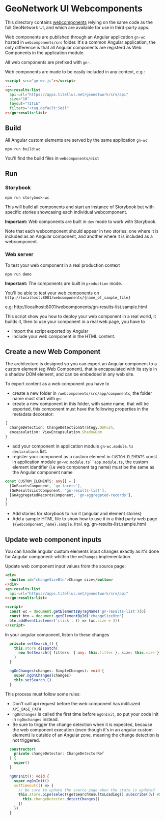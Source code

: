 # GeoNetwork UI Webcomponents

This directory contains [webcomponents](https://developer.mozilla.org/en-US/docs/Web/Web_Components) relying on the same code as the full GeoNetwork UI, and which are available for use in third-party apps.

Web components are published through an Angular application `gn-wc` hosted in `webcomponents/src` folder. It's a common Angular application, the only difference is that all Angular components
are registerd as Web Components in the application module.

All web components are prefixed with `gn-`.

Web components are made to be easily included in any context, e.g.:

```html
<script src="gn-wc.js"></script>
...
<gn-results-list
  api-url="https://apps.titellus.net/geonetwork/srv/api"
  size="10"
  layout="TITLE"
  filters="+tag.default:Soil"
></gn-results-list>
```

## Build

All Angular custom elements are served by the same application `gn-wc`

```
npm run build:wc
```

You'll find the build files in `webcomponents/dist`

## Run

### Storybook

```shell script
npm run storybook-wc
```

This will build all components and start an instance of Storybook but with specific stories showcasing each individual webcomponent.

**Important:** Web components are built in `dev` mode to work with Storybook.

Note that each webcomponent should appear in two stories: one where it is included as an Angular component, and another where it is included as a webcomponent.

### Web server

To test your web component in a real production context

```shell script
npm run demo
```

**Important:** The components are built in `production` mode.

You'll be able to test your web components on `http://localhost:8001/webcomponents/{name_of_sample_file}`

e.g: http://localhost:8001/webcomponents/gn-results-list.sample.html

This script show you how to deploy your web component in a real world, it builds it, then to use your component in a real web page, you have to

- import the script exported by Angular
- include your web component in the HTML content.

## Create a new Web Component

The architecture is designed so you can export an Angular component to a custom element (eg Web Component),
that is encapsulated with its style in a shadow DOM element, and can be embedded in any web site.

To export content as a web component you have to

- create a new folder in `/webcomponents/src/app/components`, the folder name must start with `gn-`
- create a new component in this folder, with same name, that will be exported, this component must have the following properties in the metadata decorator:

```typescript
{
  changeDetection: ChangeDetectionStrategy.OnPush,
  encapsulation: ViewEncapsulation.ShadowDom
}
```

- add your component in application module `gn-wc.module.ts` `declarations` list.
- register your component as a custom element in `CUSTOM_ELEMENTS` const in application module ` gn-wc.module.ts``app.module.ts `, the custom element identifier (i.e web component tag name) must be the same as the Angular component name

```typescript
const CUSTOM_ELEMENTS: any[] = [
  [GnFacetsComponent, 'gn-facets'],
  [GnResultsListComponent, 'gn-results-list'],
  [GnAggregatedRecordsComponent, 'gn-aggregated-records'],
]
}
```

- Add stories for storybook to run it (angular and element stories)
- Add a sample HTML file to show how to use it in a third party web page `${webcomponent_name}.sample.html` eg. gn-results-list.sample.html

## Update web component inputs

You can handle angular custom elements input changes exactly as it's done for Angular component: whithin the `onChanges` implementation.

Update web component input values from the source page:

```html
<div>
  <button id="changeSizeBtn">Change size</button>
</div>
<gn-results-list
  api-url="https://apps.titellus.net/geonetwork/srv/api"
></gn-results-list>

<script>
  const wc = document.getElementsByTagName('gn-results-list')[0]
  const btn = document.getElementById('changeSizeBtn')
  btn.addEventListener('click', () => (wc.size = 3))
</script>
```

In your angular component, listen to these changes

```typescript
  private setSearch_() {
    this.store.dispatch(
      new SetSearch({ filters: { any: this.filter }, size: this.size })
    )
  }

  ngOnChanges(changes: SimpleChanges): void {
    super.ngOnChanges(changes)
    this.setSearch_()
  }
```

This process must follow some rules:

- Don't call api request before the web component has initiliazed `API_BASE_PATH`
- `ngOnChanges` is called the first time before `ngOnInit`, so put your code init in `ngOnchanges` instead.
- Be sure to trigger the change detection when it is expected, because the web component execution (even though it's in an angular custom element) is outside of an Angular zone, meaning the change detection is not triggered.

```typescript
  constructor(
    private changeDetector: ChangeDetectorRef
  ) {
    super()
  }

  ngOnInit(): void {
    super.ngOnInit()
    setTimeout(() => {
      // Be sure to update the source page when the state is updated
      this.store.pipe(select(getSearchResultsLoading)).subscribe((v) => {
        this.changeDetector.detectChanges()
      })
    })
  }
```
